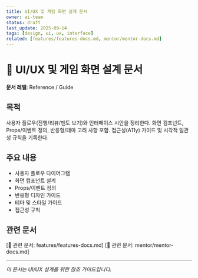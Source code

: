 ```yaml
---
title: UI/UX 및 게임 화면 설계 문서
owner: ai-team
status: draft
last_update: 2025-09-14
tags: [design, ui, ux, interface]
related: [features/features-docs.md, mentor/mentor-docs.md]
---
```


# 🎨 UI/UX 및 게임 화면 설계 문서

**문서 레벨**: Reference / Guide

## 목적
사용자 플로우(진행/리뷰/멘토 보기)와 인터페이스 시안을 정리한다.
화면 컴포넌트, Props/이벤트 정의, 반응형/테마 고려 사항 포함.
접근성(A11y) 가이드 및 시각적 일관성 규칙을 기록한다.

## 주요 내용
- 사용자 플로우 다이어그램
- 화면 컴포넌트 설계
- Props/이벤트 정의
- 반응형 디자인 가이드
- 테마 및 스타일 가이드
- 접근성 규칙

## 관련 문서
[📎 관련 문서: features/features-docs.md]
[📎 관련 문서: mentor/mentor-docs.md]

---
*이 문서는 UI/UX 설계를 위한 참조 가이드입니다.*